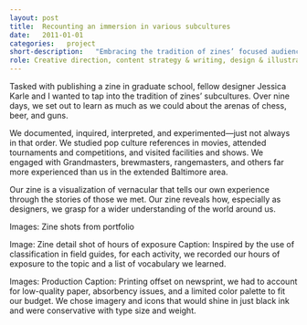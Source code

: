 ```yaml
---
layout: post
title:  Recounting an immersion in various subcultures
date:   2011-01-01
categories:   project
short-description:   "Embracing the tradition of zines’ focused audiences, a fellow designer and I immersed ourselves in three subcultures in which we considered ourselves novices: chess, beer, and guns. Through our own zine, we set out to tell our experience through the stories of those we met."
role: Creative direction, content strategy & writing, design & illustration, print production
---
```


Tasked with publishing a zine in graduate school, fellow designer Jessica Karle and I wanted to  tap into the tradition of zines’ subcultures. Over nine days, we set out to learn as much as we could about the arenas of chess, beer, and guns. 

We documented, inquired, interpreted, and experimented—just not always in that order. We studied pop culture references in movies, attended tournaments and competitions, and visited facilities and shows. We engaged with Grandmasters, brewmasters, rangemasters, and others far more experienced than us in the extended Baltimore area. 

Our zine is a visualization of vernacular that tells our own experience through the stories of those we met. Our zine reveals how, especially as designers, we grasp for a wider understanding of the world around us.

Images: Zine shots from portfolio

Image: Zine detail shot of hours of exposure
Caption: Inspired by the use of classification in field guides, for each activity, we recorded our hours of exposure to the topic and a list of vocabulary we learned.

Images: Production
Caption: Printing offset on newsprint, we had to account for low-quality paper, absorbency issues, and a limited color palette to fit our budget. We chose imagery and icons that would shine in just black ink and were conservative with type size and weight.